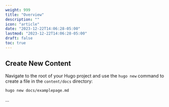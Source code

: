 ```yaml
---
weight: 999
title: "Overview"
description: ""
icon: "article"
date: "2023-12-22T14:06:28-05:00"
lastmod: "2023-12-22T14:06:28-05:00"
draft: false
toc: true
---
```



## Create New Content

Navigate to the root of your Hugo project and use the `hugo new` command to create a file in the `content/docs` directory:

```shell
hugo new docs/examplepage.md
```
...